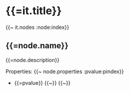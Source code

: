 # {{=it.title}}

{{~ it.nodes :node:index}}
## {{=node.name}}

{{=node.description}}

Properties:
{{~ node.properties :pvalue:pindex}}
- {{=pvalue}}
{{~}}
{{~}}
